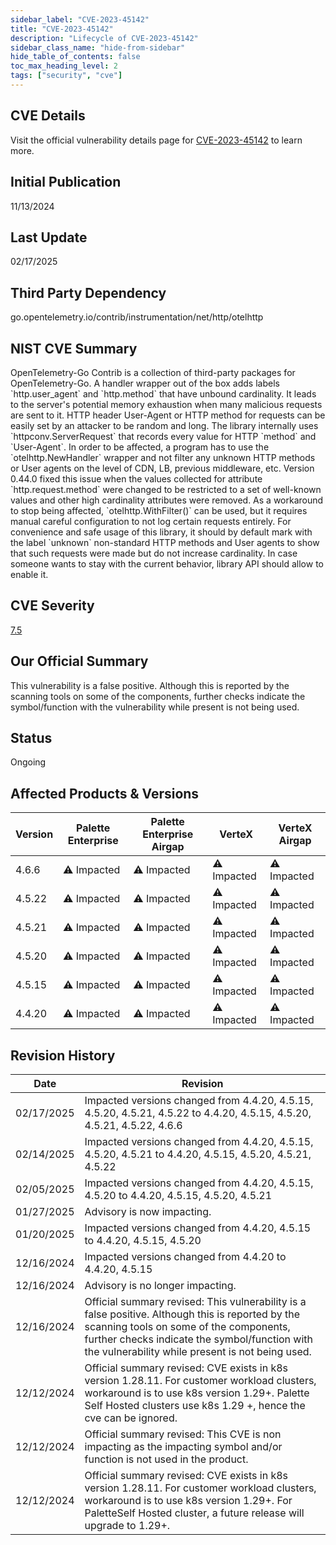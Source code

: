 ```yaml
---
sidebar_label: "CVE-2023-45142"
title: "CVE-2023-45142"
description: "Lifecycle of CVE-2023-45142"
sidebar_class_name: "hide-from-sidebar"
hide_table_of_contents: false
toc_max_heading_level: 2
tags: ["security", "cve"]
---
```


## CVE Details

Visit the official vulnerability details page for [CVE-2023-45142](https://nvd.nist.gov/vuln/detail/cve-2023-45142) to learn more.

## Initial Publication

11/13/2024

## Last Update

02/17/2025

## Third Party Dependency 

go.opentelemetry.io/contrib/instrumentation/net/http/otelhttp


## NIST CVE Summary

OpenTelemetry-Go Contrib is a collection of third-party packages for OpenTelemetry-Go. A handler wrapper out of the box adds labels \`http.user_agent\` and \`http.method\` that have unbound cardinality. It leads to the server's potential memory exhaustion when many malicious requests are sent to it. HTTP header User-Agent or HTTP method for requests can be easily set by an attacker to be random and long. The library internally uses \`httpconv.ServerRequest\` that records every value for HTTP \`method\` and \`User-Agent\`. In order to be affected, a program has to use the \`otelhttp.NewHandler\` wrapper and not filter any unknown HTTP methods or User agents on the level of CDN, LB, previous middleware, etc. Version 0.44.0 fixed this issue when the values collected for attribute \`http.request.method\` were changed to be restricted to a set of well-known values and other high cardinality attributes were removed. As a workaround to stop being affected, \`otelhttp.WithFilter()\` can be used, but it requires manual careful configuration to not log certain requests entirely. For convenience and safe usage of this library, it should by default mark with the label \`unknown\` non-standard HTTP methods and User agents to show that such requests were made but do not increase cardinality. In case someone wants to stay with the current behavior, library API should allow to enable it.

## CVE Severity

[7.5](https://nvd.nist.gov/vuln/detail/cve-2023-45142)

## Our Official Summary

This vulnerability is a false positive. Although this is reported by the scanning tools on some of the components, further checks indicate the symbol/function with the vulnerability while present is not being used.

## Status

Ongoing

## Affected Products & Versions

| Version | Palette Enterprise | Palette Enterprise Airgap | VerteX | VerteX Airgap |
| - | -------- | -------- | -------- | -------- |
| 4.6.6 | ⚠️ Impacted | ⚠️ Impacted | ⚠️ Impacted | ⚠️ Impacted |
| 4.5.22 | ⚠️ Impacted | ⚠️ Impacted | ⚠️ Impacted | ⚠️ Impacted |
| 4.5.21 | ⚠️ Impacted | ⚠️ Impacted | ⚠️ Impacted | ⚠️ Impacted |
| 4.5.20 | ⚠️ Impacted | ⚠️ Impacted | ⚠️ Impacted | ⚠️ Impacted |
| 4.5.15 | ⚠️ Impacted | ⚠️ Impacted | ⚠️ Impacted | ⚠️ Impacted |
| 4.4.20 | ⚠️ Impacted | ⚠️ Impacted | ⚠️ Impacted | ⚠️ Impacted |


## Revision History

| Date | Revision |
| --- | --- |
| 02/17/2025 | Impacted versions changed from 4.4.20, 4.5.15, 4.5.20, 4.5.21, 4.5.22 to 4.4.20, 4.5.15, 4.5.20, 4.5.21, 4.5.22, 4.6.6 |
| 02/14/2025 | Impacted versions changed from 4.4.20, 4.5.15, 4.5.20, 4.5.21 to 4.4.20, 4.5.15, 4.5.20, 4.5.21, 4.5.22 |
| 02/05/2025 | Impacted versions changed from 4.4.20, 4.5.15, 4.5.20 to 4.4.20, 4.5.15, 4.5.20, 4.5.21 |
| 01/27/2025 | Advisory is now impacting. |
| 01/20/2025 | Impacted versions changed from 4.4.20, 4.5.15 to 4.4.20, 4.5.15, 4.5.20 |
| 12/16/2024 | Impacted versions changed from 4.4.20 to 4.4.20, 4.5.15 |
| 12/16/2024 | Advisory is no longer impacting. |
| 12/16/2024 | Official summary revised: This vulnerability is a false positive. Although this is reported by the scanning tools on some of the components, further checks indicate the symbol/function with the vulnerability while present is not being used. |
| 12/12/2024 | Official summary revised: CVE exists in k8s version 1.28.11. For customer workload clusters, workaround is to use k8s version 1.29+. Palette Self Hosted clusters use k8s 1.29 +, hence the cve can be ignored. |
| 12/12/2024 | Official summary revised: This CVE is non impacting as the impacting symbol and/or function is not used in the product. |
| 12/12/2024 | Official summary revised: CVE exists in k8s version 1.28.11. For customer workload clusters, workaround is to use k8s version 1.29+. For PaletteSelf Hosted cluster, a future release will upgrade to 1.29+. |

